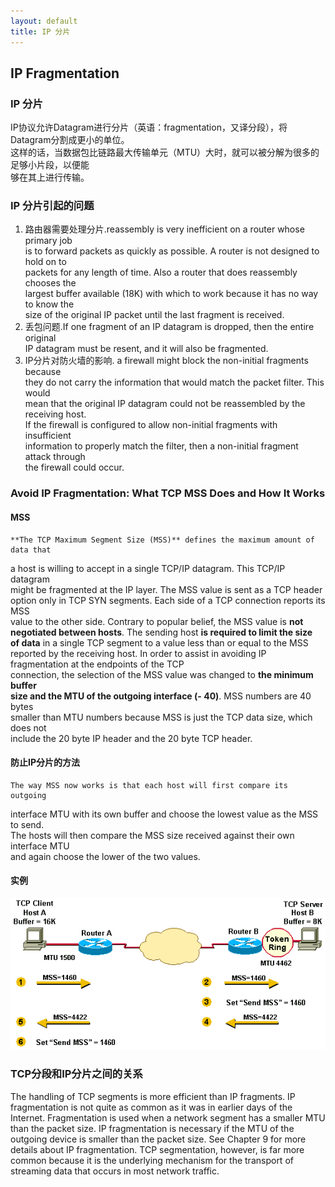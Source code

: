 ```yaml
---
layout: default
title: IP 分片  
---
```

## IP Fragmentation 

### IP 分片
IP协议允许Datagram进行分片（英语：fragmentation，又译分段），将Datagram分割成更小的单位。   
这样的话，当数据包比链路最大传输单元（MTU）大时，就可以被分解为很多的足够小片段，以便能   
够在其上进行传输。


### IP 分片引起的问题
1. 路由器需要处理分片.reassembly is very inefficient on a router whose primary job    
is to forward packets as quickly as possible. A router is not designed to hold on to    
packets for any length of time. Also a router that does reassembly chooses the    
largest buffer available (18K) with which to work because it has no way to know the    
size of the original IP packet until the last fragment is received.      
2. 丢包问题.If one fragment of an IP datagram is dropped, then the entire original    
IP datagram must be resent, and it will also be fragmented.    
3. IP分片对防火墙的影响. a firewall might block the non-initial fragments because    
they do not carry the information that would match the packet filter. This would    
mean that the original IP datagram could not be reassembled by the receiving host.    
If the firewall is configured to allow non-initial fragments with insufficient    
information to properly match the filter, then a non-initial fragment attack through    
the firewall could occur. 

### Avoid IP Fragmentation: What TCP MSS Does and How It Works
#### MSS 
	**The TCP Maximum Segment Size (MSS)** defines the maximum amount of data that    
a host is willing to accept in a single TCP/IP datagram. This TCP/IP datagram    
might be fragmented at the IP layer. The MSS value is sent as a TCP header    
option only in TCP SYN segments. Each side of a TCP connection reports its MSS    
value to the other side. Contrary to popular belief, the MSS value is **not    
negotiated between hosts**. The sending host **is required to limit the size    
of data** in a single TCP segment to a value less than or equal to the MSS    
reported by the receiving host.
	In order to assist in avoiding IP fragmentation at the endpoints of the TCP    
connection, the selection of the MSS value was changed to **the minimum buffer    
size and the MTU of the outgoing interface (- 40)**. MSS numbers are 40 bytes    
smaller than MTU numbers because MSS is just the TCP data size, which does not    
include the 20 byte IP header and the 20 byte TCP header.   
#### 防止IP分片的方法
	The way MSS now works is that each host will first compare its outgoing    
interface MTU with its own buffer and choose the lowest value as the MSS to send.    
The hosts will then compare the MSS size received against their own interface MTU    
and again choose the lower of the two values.

#### 实例
![](https://github.com/lxlenovostar/lix_blog/blob/gh-pages/images/2016-09-27-IP-Fragmentation-1.gif)   



### TCP分段和IP分片之间的关系
The handling of TCP segments is more efficient than IP
fragments. IP fragmentation is not quite as common as it was in earlier days of the Internet.
Fragmentation is used when a network segment has a smaller MTU than the packet size. IP
fragmentation is necessary if the MTU of the outgoing device is smaller than the packet size. See
Chapter 9 for more details about IP fragmentation. TCP segmentation, however, is far more
common because it is the underlying mechanism for the transport of streaming data that occurs
in most network traffic.

